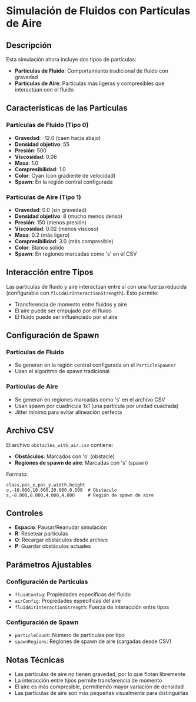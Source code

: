# Simulación de Fluidos con Partículas de Aire

## Descripción

Esta simulación ahora incluye dos tipos de partículas:
- **Partículas de Fluido**: Comportamiento tradicional de fluido con gravedad
- **Partículas de Aire**: Partículas más ligeras y compresibles que interactúan con el fluido

## Características de las Partículas

### Partículas de Fluido (Tipo 0)
- **Gravedad**: -12.0 (caen hacia abajo)
- **Densidad objetivo**: 55
- **Presión**: 500
- **Viscosidad**: 0.06
- **Masa**: 1.0
- **Compresibilidad**: 1.0
- **Color**: Cyan (con gradiente de velocidad)
- **Spawn**: En la región central configurada

### Partículas de Aire (Tipo 1)
- **Gravedad**: 0.0 (sin gravedad)
- **Densidad objetivo**: 8 (mucho menos denso)
- **Presión**: 150 (menos presión)
- **Viscosidad**: 0.02 (menos viscoso)
- **Masa**: 0.2 (más ligero)
- **Compresibilidad**: 3.0 (más compresible)
- **Color**: Blanco sólido
- **Spawn**: En regiones marcadas como 's' en el CSV

## Interacción entre Tipos

Las partículas de fluido y aire interactúan entre sí con una fuerza reducida (configurable con `fluidAirInteractionStrength`). Esto permite:
- Transferencia de momento entre fluidos y aire
- El aire puede ser empujado por el fluido
- El fluido puede ser influenciado por el aire

## Configuración de Spawn

### Partículas de Fluido
- Se generan en la región central configurada en el `ParticleSpawner`
- Usan el algoritmo de spawn tradicional

### Partículas de Aire
- Se generan en regiones marcadas como 's' en el archivo CSV
- Usan spawn por cuadrícula 1x1 (una partícula por unidad cuadrada)
- Jitter mínimo para evitar alineación perfecta

## Archivo CSV

El archivo `obstacles_with_air.csv` contiene:
- **Obstáculos**: Marcados con 'o' (obstacle)
- **Regiones de spawn de aire**: Marcadas con 's' (spawn)

Formato:
```
class,pos_x,pos_y,width,height
o,-10.000,10.000,20.000,0.500  # Obstáculo
s,-8.000,8.000,4.000,4.000     # Región de spawn de aire
```

## Controles

- **Espacio**: Pausar/Reanudar simulación
- **R**: Resetear partículas
- **O**: Recargar obstáculos desde archivo
- **P**: Guardar obstáculos actuales

## Parámetros Ajustables

### Configuración de Partículas
- `fluidConfig`: Propiedades específicas del fluido
- `airConfig`: Propiedades específicas del aire
- `fluidAirInteractionStrength`: Fuerza de interacción entre tipos

### Configuración de Spawn
- `particleCount`: Número de partículas por tipo
- `spawnRegions`: Regiones de spawn de aire (cargadas desde CSV)

## Notas Técnicas

- Las partículas de aire no tienen gravedad, por lo que flotan libremente
- La interacción entre tipos permite transferencia de momento
- El aire es más compresible, permitiendo mayor variación de densidad
- Las partículas de aire son más pequeñas visualmente para distinguirlas 
